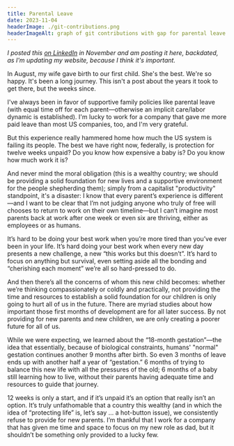 ```yaml
---
title: Parental Leave
date: 2023-11-04
headerImage: ./git-contributions.png
headerImageAlt: graph of git contributions with gap for parental leave
---
```


_I posted this [on LinkedIn](https://www.linkedin.com/posts/bensaufley_birth-parentalleave-activity-7126370597068009472-hZfk?utm_source=share&utm_medium=member_desktop) in November and am posting it here, backdated, as I'm updating my website, because I think it's important._

In August, my wife gave birth to our first child. She's the best. We're so happy. It's been a long journey. This isn't a post about the years it took to get there, but the weeks since.

<!--more-->

I've always been in favor of supportive family policies like parental leave (with equal time off for each parent—otherwise an implicit care/labor dynamic is established). I'm lucky to work for a company that gave me more paid leave than most US companies, too, and I'm very grateful.

But this experience really hammered home how much the US system is failing its people. The best we have right now, federally, is protection for twelve weeks unpaid? Do you know how expensive a baby is? Do you know how much work it is?

And never mind the moral obligation (this is a wealthy country; we should be providing a solid foundation for new lives and a supportive environment for the people shepherding them); simply from a capitalist "productivity" standpoint, it's a disaster: I know that every parent’s experience is different—and I want to be clear that I’m not judging anyone who truly of free will chooses to return to work on their own timeline—but I can’t imagine most parents back at work after one week or even six are thriving, either as employees or as humans.

It’s hard to be doing your best work when you’re more tired than you’ve ever been in your life. It’s hard doing your best work when every new day presents a new challenge, a new “this works but this doesn’t”. It’s hard to focus on anything but survival, even setting aside all the bonding and “cherishing each moment” we’re all so hard-pressed to do.

And then there’s all the concerns of whom this new child becomes: whether we’re thinking compassionately or coldly and practically, not providing the time and resources to establish a solid foundation for our children is only going to hurt all of us in the future. There are myriad studies about how important those first months of development are for all later success. By not providing for new parents and new children, we are only creating a poorer future for all of us.

While we were expecting, we learned about the “18-month gestation”—the idea that essentially, because of biological constraints, humans' "normal" gestation continues another 9 months after birth. So even 3 months of leave ends up with another half a year of “gestation.” 6 months of trying to balance this new life with all the pressures of the old; 6 months of a baby still learning how to live, without their parents having adequate time and resources to guide that journey.

12 weeks is only a start, and if it’s unpaid it’s an option that really isn’t an option. It’s truly unfathomable that a country this wealthy (and in which the idea of “protecting life” is, let’s say … a hot-button issue), we consistently refuse to provide for new parents. I’m thankful that I work for a company that has given me time and space to focus on my new role as dad, but it shouldn’t be something only provided to a lucky few.
